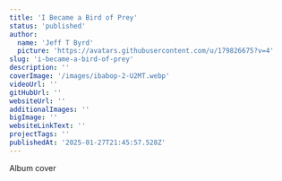 ```yaml
---
title: 'I Became a Bird of Prey'
status: 'published'
author:
  name: 'Jeff T Byrd'
  picture: 'https://avatars.githubusercontent.com/u/179826675?v=4'
slug: 'i-became-a-bird-of-prey'
description: ''
coverImage: '/images/ibabop-2-U2MT.webp'
videoUrl: ''
gitHubUrl: ''
websiteUrl: ''
additionalImages: ''
bigImage: ''
websiteLinkText: ''
projectTags: ''
publishedAt: '2025-01-27T21:45:57.528Z'
---
```


Album cover